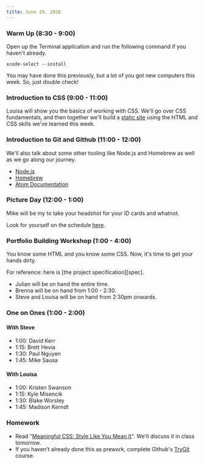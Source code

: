 ```yaml
---
title: June 29, 2016
---
```


### Warm Up (8:30 - 9:00)

Open up the Terminal application and run the following command if you haven't already.

```
xcode-select --install
```

You may have done this previously, but a lot of you got new computers this week. So, just double check!

### Introduction to CSS (9:00 - 11:00)

Louisa will show you the basics of working with CSS. We'll go over CSS fundamentals, and then together we'll build a [static site](https://github.com/turingschool/sample_static_site) using the HTML and CSS skills we've learned this week.

### Introduction to Git and Github (11:00 - 12:00)

We'll also talk about some other tooling like Node.js and Homebrew as well as we go along our journey.

- [Node.js](http://nodejs.org)
- [Homebrew](http://brew.sh)
- [Atom Documentation](https://atom.io/docs)

### Picture Day (12:00 - 1:00)

Mike will be my to take your headshot for your ID cards and whatnot.

Look for yourself on the schedule [here](https://docs.google.com/spreadsheets/d/1USY4taw5n8yAjNz3jXm3Ha3GVZka7CXMqCdp4Chzjg8/edit?usp=sharing).

### Portfolio Building Workshop (1:00 - 4:00)

You know some HTML and you know some CSS. Now, it's time to get your hands dirty.

For reference: here is [the project specification][spec].

- Julian will be on hand the entire time.
- Brenna will be on hand from 1:00 - 2:30.
- Steve and Louisa will be on hand from 2:30pm onwards.

### One on Ones (1:00 - 2:00)

#### With Steve

- 1:00: David Kerr
- 1:15: Brett Hevia
- 1:30: Paul Nguyen
- 1:45: Mike Sausa

#### With Louisa

- 1:00: Kristen Swanson
- 1:15: Kyle Misencik
- 1:30: Blake Worsley
- 1:45: Madison Kerndt

### Homework

- Read "[Meaningful CSS: Style Like You Mean It][meancss]". We'll discuss it in class tomorrow.
- If you haven't already done this as prework, complete Github's [TryGit][] course.

[TryGit]: https://try.github.io/levels/1/challenges/1
[meancss]: http://alistapart.com/article/meaningful-css-style-like-you-mean-it
